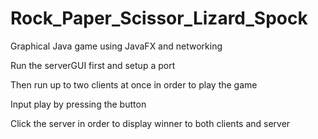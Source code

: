 # Rock_Paper_Scissor_Lizard_Spock
Graphical Java game using JavaFX and networking 

Run the serverGUI first and setup a port

Then run up to two clients at once in order to play the game

Input play by pressing the button

Click the server in order to display winner to both clients and server
